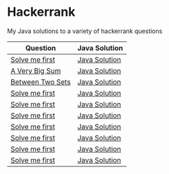 # Hackerrank
My Java solutions to a variety of hackerrank questions


| Question | Java Solution |
| --- | --- |
| [Solve me first](https://www.hackerrank.com/challenges/solve-me-first/problem) | [Java Solution](https://github.com/aulonvishesella/Hackerrank/blob/master/Solution%20file/Solve%20Me%20First/Solution.java) |
| [A Very Big Sum](https://www.hackerrank.com/challenges/a-very-big-sum/problem) | [Java Solution](https://github.com/aulonvishesella/Hackerrank/blob/master/Solution%20file/A%20Very%20Big%20Sum/Solution.java) |
| [Between Two Sets](https://www.hackerrank.com/challenges/between-two-sets/problem) | [Java Solution](https://github.com/aulonvishesella/Hackerrank/blob/master/Solution%20file/Between%20Two%20Sets/Solution.java) |
| [Solve me first](https://www.hackerrank.com/challenges/solve-me-first/problem) | [Java Solution](https://github.com/aulonvishesella/Hackerrank/blob/master/Solution%20file/Solve%20Me%20First/Solution.java) |
| [Solve me first](https://www.hackerrank.com/challenges/solve-me-first/problem) | [Java Solution](https://github.com/aulonvishesella/Hackerrank/blob/master/Solution%20file/Solve%20Me%20First/Solution.java) |
| [Solve me first](https://www.hackerrank.com/challenges/solve-me-first/problem) | [Java Solution](https://github.com/aulonvishesella/Hackerrank/blob/master/Solution%20file/Solve%20Me%20First/Solution.java) |
| [Solve me first](https://www.hackerrank.com/challenges/solve-me-first/problem) | [Java Solution](https://github.com/aulonvishesella/Hackerrank/blob/master/Solution%20file/Solve%20Me%20First/Solution.java) |
| [Solve me first](https://www.hackerrank.com/challenges/solve-me-first/problem) | [Java Solution](https://github.com/aulonvishesella/Hackerrank/blob/master/Solution%20file/Solve%20Me%20First/Solution.java) |
| [Solve me first](https://www.hackerrank.com/challenges/solve-me-first/problem) | [Java Solution](https://github.com/aulonvishesella/Hackerrank/blob/master/Solution%20file/Solve%20Me%20First/Solution.java) |
| [Solve me first](https://www.hackerrank.com/challenges/solve-me-first/problem) | [Java Solution](https://github.com/aulonvishesella/Hackerrank/blob/master/Solution%20file/Solve%20Me%20First/Solution.java) |
